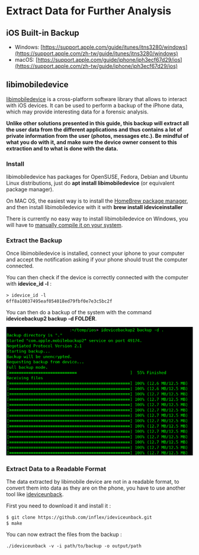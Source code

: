 # Extract Data for Further Analysis

## iOS Built-in Backup

* Windows: [https://support.apple.com/guide/itunes/itns3280/windows](https://support.apple.com/zh-tw/guide/itunes/itns3280/windows)
* macOS: [https://support.apple.com/guide/iphone/iph3ecf67d29/ios](https://support.apple.com/zh-tw/guide/iphone/iph3ecf67d29/ios)

## libimobiledevice

[libimobiledevice](http://www.libimobiledevice.org/) is a cross-platform software library that allows to interact with iOS devices. It can be used to perform a backup of the iPhone data, which may provide interesting data for a forensic analysis.

**Unlike other solutions presented in this guide, this backup will extract all the user data from the different applications and thus contains a lot of private information from the user (photos, messages etc.). Be mindful of what you do with it, and make sure the device owner consent to this extraction and to what is done with the data.**

### Install

libimobiledevice has packages for OpenSUSE, Fedora, Debian and Ubuntu Linux distributions, just do **apt install libimobiledevice** (or equivalent package manager).

On MAC OS, the easiest way is to install the [HomeBrew package manager](https://brew.sh/), and then install libimobiledevice with it with **brew install ideviceinstaller**

There is currently no easy way to install libimobiledevice on Windows, you will have to [manually compile it on your system](https://github.com/libimobiledevice/libimobiledevice/issues/582).

### Extract the Backup

Once libimobiledevice is installed, connect your iphone to your computer and accept the notification asking if your phone should trust the computer connected.

You can then check if the device is correctly connected with the computer with **idevice\_id -l** :

```
> idevice_id -l
6ff8a10037495eaf054018ed79fbf0e7e3c5bc2f
```

You can then do a backup of the system with the command **idevicebackup2 backup -d FOLDER**.

![backup process](../.gitbook/assets/backup.png)

### Extract Data to a Readable Format

The data extracted by libimobile device are not in a readable format, to convert them into data as they are on the phone, you have to use another tool like [ideviceunback](https://github.com/inflex/ideviceunback).

First you need to download it and install it :

```
$ git clone https://github.com/inflex/ideviceunback.git
$ make
```

You can now extract the files from the backup :

```
./ideviceunback -v -i path/to/backup -o output/path
```
